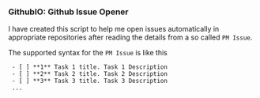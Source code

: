 ### GithubIO: Github Issue Opener

I have created this script to help me open issues automatically in appropriate repositories after reading the details from a so called `PM Issue`.

The supported syntax for the `PM Issue` is like this
```
 - [ ] **1** Task 1 title. Task 1 Description
 - [ ] **2** Task 2 title. Task 2 Description
 - [ ] **3** Task 3 title. Task 3 Description
 ...
```
